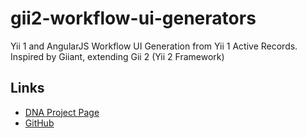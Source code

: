 gii2-workflow-ui-generators
===========

Yii 1 and AngularJS Workflow UI Generation from Yii 1 Active Records. Inspired by Giiant, extending Gii 2 (Yii 2 Framework)

Links
-----

- [DNA Project Page](http://neamlabs.com/dna-project-base/)
- [GitHub](https://github.com/neam/yii2-workflow-ui-generators)
